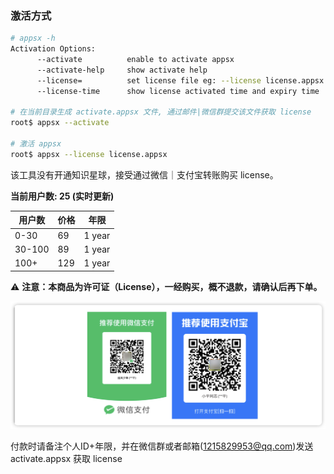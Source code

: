 ### 激活方式
```bash
# appsx -h
Activation Options:
      --activate          enable to activate appsx
      --activate-help     show activate help
      --license=          set license file eg: --license license.appsx
      --license-time      show license activated time and expiry time

# 在当前目录生成 activate.appsx 文件, 通过邮件|微信群提交该文件获取 license
root$ appsx --activate

# 激活 appsx
root$ appsx --license license.appsx
```
该工具没有开通知识星球，接受通过微信｜支付宝转账购买 license。

**当前用户数: 25 (实时更新)**

| 用户数  | 价格  | 年限  |
|--------|------|-------|
| 0-30   | 69  | 1 year |
| 30-100 | 89  | 1 year |
| 100+   | 129 | 1 year |

⚠️ **注意：本商品为许可证（License），一经购买，概不退款，请确认后再下单。**

<img width="1154" alt="image" src="https://github.com/chasingboy/appsx/blob/main/assets/license.png">

付款时请备注个人ID+年限，并在微信群或者邮箱(1215829953@qq.com)发送 activate.appsx 获取 license
